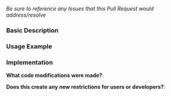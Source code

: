 *Be sure to reference any Issues that this Pull Request would address/resolve*

### Basic Description

### Usage Example

### Implementation

**What code modifications were made?**:

**Does this create any new restrictions for users or developers?**:
